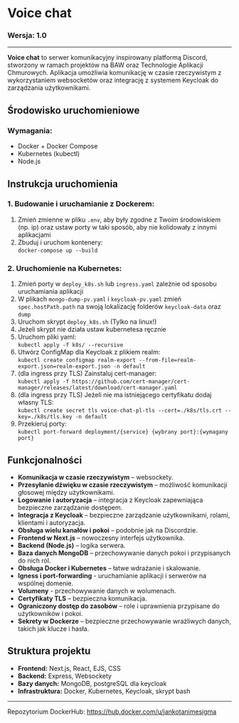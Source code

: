 # Voice chat
### Wersja: 1.0

---

**Voice chat** to serwer komunikacyjny inspirowany platformą Discord, stworzony w ramach projektów na BAW oraz Technologie Aplikacji Chmurowych. Aplikacja umożliwia komunikację w czasie rzeczywistym z wykorzystaniem websocketów oraz integrację z systemem Keycloak do zarządzania użytkownikami.

## Środowisko uruchomieniowe

### Wymagania:
- Docker + Docker Compose
- Kubernetes (kubectl)
- Node.js

## Instrukcja uruchomienia

### 1. Budowanie i uruchamianie z Dockerem:
1. Zmień zmienne w pliku `.env`, aby były zgodne z Twoim środowiskiem (np. ip) oraz ustaw porty w taki sposób, aby nie kolidowały z innymi aplikacjami
2. Zbuduj i uruchom kontenery:  
   `docker-compose up --build`

### 2. Uruchomienie na Kubernetes:
1. Zmień porty w `deploy_k8s.sh` lub `ingress.yaml` zależnie od sposobu uruchamiania aplikacji  
2. W plikach `mongo-dump-pv.yaml` i `keycloak-pv.yaml` zmień `spec.hostPath.path` na swoją lokalizację folderów `keycloak-data` oraz `dump`
3. Uruchom skrypt `deploy_k8s.sh` (Tylko na linux!)
4. Jeżeli skrypt nie działa ustaw kubernetesa ręcznie
5. Uruchom pliki yaml:  
  `kubectl apply -f k8s/ --recursive`
6. Utwórz ConfigMap dla Keycloak z plikiem realm:  
  `kubectl create configmap realm-export --from-file=realm-export.json=realm-export.json -n default`
7. (dla ingress przy TLS) Zainstaluj cert-manager:  
  `kubectl apply -f https://github.com/cert-manager/cert-manager/releases/latest/download/cert-manager.yaml`
8. (dla ingress przy TLS) Jeżeli nie ma istniejącego certyfikatu dodaj własny TLS:  
  `kubectl create secret tls voice-chat-pl-tls --cert=./k8s/tls.crt --key=./k8s/tls.key -n default`
9. Przekieruj porty:  
  `kubectl port-forward deployment/{service} {wybrany port}:{wymagany port}`

## Funkcjonalności

- **Komunikacja w czasie rzeczywistym** – websockety.
- **Przesyłanie dźwięku w czasie rzeczywistym** – możliwość komunikacji głosowej między użytkownikami.
- **Logowanie i autoryzacja** – integracja z Keycloak zapewniająca bezpieczne zarządzanie dostępem.
- **Integracja z Keycloak** – bezpieczne zarządzanie użytkownikami, rolami, klientami i autoryzacja.
- **Obsługa wielu kanałów i pokoi** – podobnie jak na Discordzie.
- **Frontend w Next.js** – nowoczesny interfejs użytkownika.
- **Backend (Node.js)** – logika serwera.
- **Baza danych MongoDB** – przechowywanie danych pokoi i przypisanych do nich ról.
- **Obsługa Docker i Kubernetes** – łatwe wdrażanie i skalowanie.
- **Igness i port-forwarding** - uruchamianie aplikacji i serwerów na wspólnej domenie.
- **Volumeny** - przechowywanie danych w wolumenach.
- **Certyfikaty TLS** – bezpieczna komunikacja.
- **Ograniczony dostęp do zasobów** – role i uprawnienia przypisane do użytkowników i pokoi.
- **Sekrety w Dockerze** – bezpieczne przechowywanie wrażliwych danych, takich jak klucze i hasła.

## Struktura projektu

- **Frontend:** Next.js, React, EJS, CSS
- **Backend:** Express, Websockety
- **Bazy danych:** MongoDB, postgreSQL dla keycloak
- **Infrastruktura:** Docker, Kubernetes, Keycloak, skrypt bash

---
  
Repozytorium DockerHub: https://hub.docker.com/u/jankotanimesigma